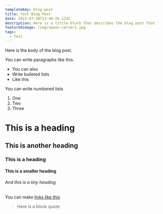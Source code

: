 ```yaml
---
templateKey: blog-post
title: Test Blog Post
date: 2021-07-30T13:40:20.123Z
description: Here is a little blurb that describes the blog post that I'm writing.
featuredimage: /img/spoon-carver1.jpg
tags:
  - Test
---
```

Here is the body of the blog post.

You can write paragraphs like this.

* You can also
* Write bulleted lists
* Like this

You can write numbered lists

1. One
2. Two
3. Three

# This is a heading

## This is another heading

### This is a heading

#### This is a smaller heading

###### And this is a tiny heading

You can make [links like this](google.com)

> Here is a block quote